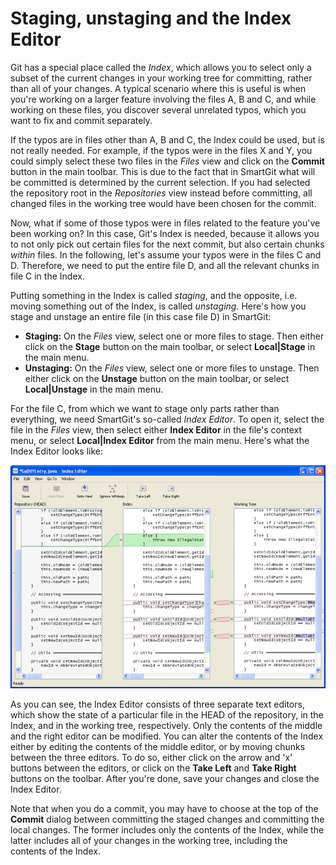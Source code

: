 # Staging, unstaging and the Index Editor

Git has a special place called the *Index*, which allows you to select
only a subset of the current changes in your working tree for
committing, rather than all of your changes. A typical scenario where
this is useful is when you're working on a larger feature involving the
files A, B and C, and while working on these files, you discover several
unrelated typos, which you want to fix and commit separately.

If the typos are in files other than A, B and C, the Index could be
used, but is not really needed. For example, if the typos were in the
files X and Y, you could simply select these two files in the *Files*
view and click on the **Commit** button in the main toolbar. This is due
to the fact that in SmartGit what will be committed is determined by the
current selection. If you had selected the repository root in the
*Repositories* view instead before committing, all changed files in the
working tree would have been chosen for the commit.

Now, what if some of those typos were in files related to the feature
you've been working on? In this case, Git's Index is needed, because it
allows you to not only pick out certain files for the next commit, but
also certain chunks *within* files. In the following, let's assume your
typos were in the files C and D. Therefore, we need to put the entire
file D, and all the relevant chunks in file C in the Index.

Putting something in the Index is called *staging*, and the opposite,
i.e. moving something out of the Index, is called *unstaging*. Here's
how you stage and unstage an entire file (in this case file D) in
SmartGit:

-   **Staging:** On the *Files* view, select one or more files to stage.
    Then either click on the **Stage** button on the main toolbar, or
    select **Local\|Stage** in the main menu.
-   **Unstaging:** On the *Files* view, select one or more files to
    unstage. Then either click on the **Unstage** button on the main
    toolbar, or select **Local\|Unstage** in the main menu.

For the file C, from which we want to stage only parts rather than
everything, we need SmartGit's so-called *Index Editor*. To open it,
select the file in the *Files* view, then select either **Index Editor**
in the file's context menu, or select **Local\|Index Editor** from the
main menu. Here's what the Index Editor looks like:

![](attachments/31195298/31195299.png)

As you can see, the Index Editor consists of three separate text
editors, which show the state of a particular file in the HEAD of the
repository, in the Index, and in the working tree, respectively. Only
the contents of the middle and the right editor can be modified. You can
alter the contents of the Index either by editing the contents of the
middle editor, or by moving chunks between the three editors. To do so,
either click on the arrow and 'x' buttons between the editors, or click
on the **Take Left** and **Take Right** buttons on the toolbar. After
you're done, save your changes and close the Index Editor.

Note that when you do a commit, you may have to choose at the top of the
**Commit** dialog between committing the staged changes and committing
the local changes. The former includes only the contents of the Index,
while the latter includes all of your changes in the working tree,
including the contents of the Index.



